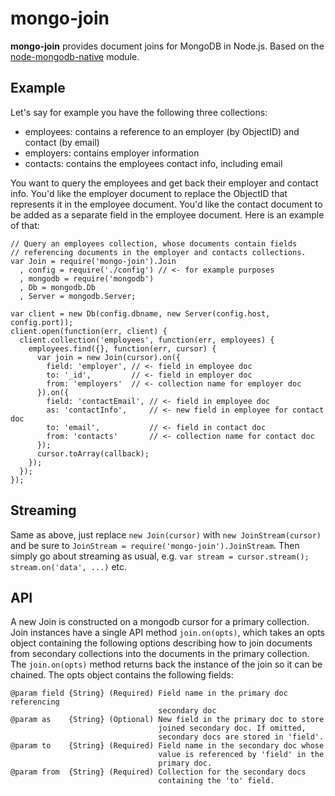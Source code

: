 # mongo-join

__mongo-join__ provides document joins for MongoDB in Node.js. Based on the [node-mongodb-native](https://github.com/mongodb/node-mongodb-native) module.

## Example

Let's say for example you have the following three collections:

- employees: contains a reference to an employer (by ObjectID) and contact (by email)
- employers: contains employer information
- contacts: contains the employees contact info, including email

You want to query the employees and get back their employer and contact info. You'd like the employer document to replace the ObjectID that represents it in the employee document. You'd like the contact document to be added as a separate field in the employee document. Here is an example of that:

    // Query an employees collection, whose documents contain fields
    // referencing documents in the employer and contacts collections.
    var Join = require('mongo-join').Join
      , config = require('./config') // <- for example purposes
      , mongodb = require('mongodb')
      , Db = mongodb.Db
      , Server = mongodb.Server;

    var client = new Db(config.dbname, new Server(config.host, config.port));
    client.open(function(err, client) {
      client.collection('employees', function(err, employees) {
        employees.find({}, function(err, cursor) {
          var join = new Join(cursor).on({
            field: 'employer', // <- field in employee doc
            to: '_id',         // <- field in employer doc
            from: 'employers'  // <- collection name for employer doc
          }).on({
            field: 'contactEmail', // <- field in employee doc
            as: 'contactInfo',     // <- new field in employee for contact doc
            to: 'email',           // <- field in contact doc
            from: 'contacts'       // <- collection name for contact doc
          });          
          cursor.toArray(callback);
        });
      });  
    });

## Streaming

Same as above, just replace `new Join(cursor)` with `new JoinStream(cursor)` and be sure to `JoinStream = require('mongo-join').JoinStream`. Then simply go about streaming as usual, e.g. `var stream = cursor.stream(); stream.on('data', ...)` etc.

## API

A new Join is constructed on a mongodb cursor for a primary collection. Join instances have a single API method ```join.on(opts)```, which takes an opts object containing the following options describing how to join documents from secondary collections into the documents in the primary collection. The ```join.on(opts)``` method returns back the instance of the join so it can be chained. The opts object contains the following fields:

    @param field {String} (Required) Field name in the primary doc referencing 
                                     secondary doc
    @param as    {String} (Optional) New field in the primary doc to store 
                                     joined secondary doc. If omitted, 
                                     secondary docs are stored in 'field'.
    @param to    {String} (Required) Field name in the secondary doc whose 
                                     value is referenced by 'field' in the 
                                     primary doc.
    @param from  {String} (Required) Collection for the secondary docs 
                                     containing the 'to' field.
